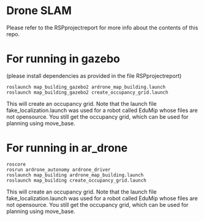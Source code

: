 # Drone SLAM

Please refer to the RSPprojectreport for more info about the contents of this repo.

# For running in gazebo 
(please install dependencies as provided in the file RSPprojectreport)
```
roslaunch map_building_gazebo2 ardrone_map_building.launch
roslaunch map_building_gazebo2 create_occupancy_grid.launch
```

This will create an occupancy grid. Note that the launch file fake_localization.launch was used for a robot called EduMip whose files are not opensource. You still get the occupancy grid, which can be used for planning using move_base.

# For running in ar_drone
```
roscore
rosrun ardrone_autonomy ardrone_driver
roslaunch map_building ardrone_map_building.launch
roslaunch map_building create_occupancy_grid.launch
```

This will create an occupancy grid. Note that the launch file fake_localization.launch was used for a robot called EduMip whose files are not opensource. You still get the occupancy grid, which can be used for planning using move_base.

